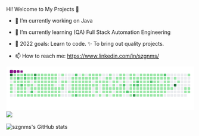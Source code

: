  Hi!  Welcome to My Projects 👋

- 🔭 I’m currently working on Java
- 🌱 I’m currently learning (QA) Full Stack Automation Engineering
- 💪 2022 goals: Learn to code. ✨ To bring out quality projects.

- 📫 How to reach me: https://www.linkedin.com/in/szgnms/


<img src="github-contribution-grid-snake.gif" width="auto">
<img src="szgnms.txt" width="auto">



![szgnms's GitHub stats](https://github-readme-stats.vercel.app/api?username=szgnms&show_icons=true&theme=dark)




